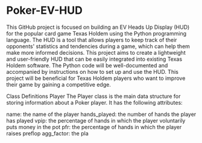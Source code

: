 # Poker-EV-HUD
This GitHub project is focused on building an EV Heads Up Display (HUD) for the popular card game Texas Holdem using the Python programming language. The HUD is a tool that allows players to keep track of their opponents' statistics and tendencies during a game, which can help them make more informed decisions. This project aims to create a lightweight and user-friendly HUD that can be easily integrated into existing Texas Holdem software. The Python code will be well-documented and accompanied by instructions on how to set up and use the HUD. This project will be beneficial for Texas Holdem players who want to improve their game by gaining a competitive edge.


Class Definitions
Player
The Player class is the main data structure for storing information about a Poker player. It has the following attributes:

name: the name of the player
hands_played: the number of hands the player has played
vpip: the percentage of hands in which the player voluntarily puts money in the pot
pfr: the percentage of hands in which the player raises preflop
agg_factor: the pla
